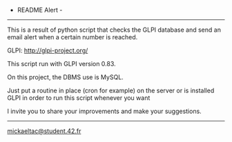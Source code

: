 - README Alert -
------------------------------------------------------------------------------------------------------------------------------
This is a result of python script that checks the GLPI database and send an email alert when a certain number is reached.

GLPI: http://glpi-project.org/

This script run with GLPI version 0.83.

On this project, the DBMS use is MySQL. 

Just put a routine in place (cron for example) on the server or is installed GLPI in order to run this script whenever you want

I invite you to share your improvements and make your suggestions.

------------------------------------------------------------------------------------------------------------------------------
mickaeltac@student.42.fr
